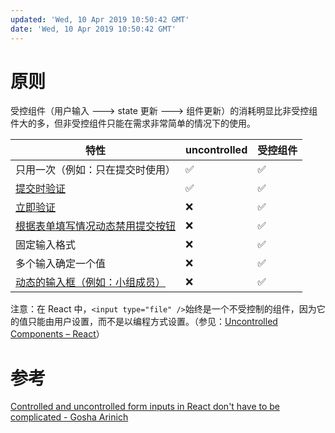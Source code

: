 ```yaml
---
updated: 'Wed, 10 Apr 2019 10:50:42 GMT'
date: 'Wed, 10 Apr 2019 10:50:42 GMT'
---
```


# 原则

受控组件（用户输入 ---> state 更新 ---> 组件更新）的消耗明显比非受控组件大的多，但非受控组件只能在需求非常简单的情况下的使用。

| 特性                                                                                 | uncontrolled | 受控组件 |
| ---------------------------------------------------------------------------------- | ------------ | ---- |
| 只用一次（例如：只在提交时使用）                                                                   | ✅            | ✅    |
| [提交时验证](https://goshakkk.name/submit-time-validation-react/)                       | ✅            | ✅    |
| [立即验证](https://goshakkk.name/instant-form-fields-validation-react/)                | ❌            | ✅    |
| [根据表单填写情况动态禁用提交按钮](https://goshakkk.name/form-recipe-disable-submit-button-react/) | ❌            | ✅    |
| 固定输入格式                                                                             | ❌            | ✅    |
| 多个输入确定一个值                                                                          | ❌            | ✅    |
| [动态的输入框（例如：小组成员）](https://goshakkk.name/array-form-inputs/)                        | ❌            | ✅    |

注意：在 React 中，`<input type="file" />`始终是一个不受控制的组件，因为它的值只能由用户设置，而不是以编程方式设置。（参见：[Uncontrolled Components – React](https://reactjs.org/docs/uncontrolled-components.html)）

# 参考

[Controlled and uncontrolled form inputs in React don't have to be complicated - Gosha Arinich](https://goshakkk.name/controlled-vs-uncontrolled-inputs-react/)
